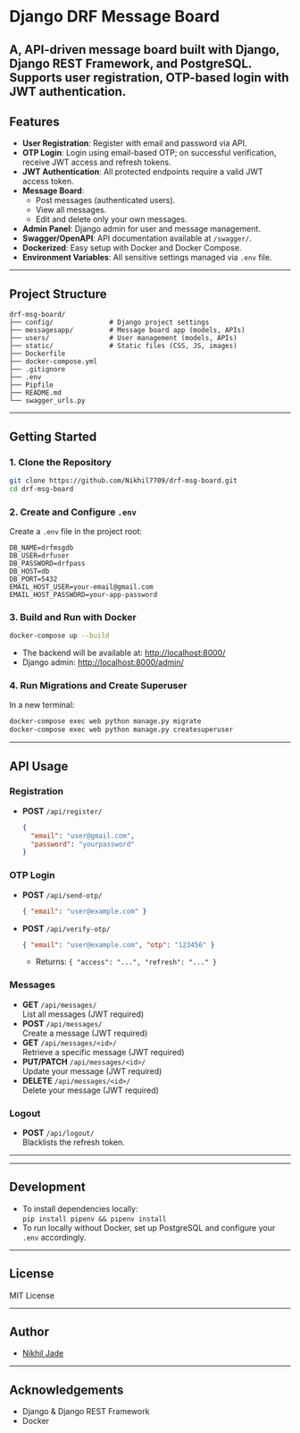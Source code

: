 # Django DRF Message Board

A, API-driven message board built with Django, Django REST Framework, and PostgreSQL.  
Supports user registration, OTP-based login with JWT authentication.
---

## Features

- **User Registration**: Register with email and password via API.
- **OTP Login**: Login using email-based OTP; on successful verification, receive JWT access and refresh tokens.
- **JWT Authentication**: All protected endpoints require a valid JWT access token.
- **Message Board**: 
  - Post messages (authenticated users).
  - View all messages.
  - Edit and delete only your own messages.
- **Admin Panel**: Django admin for user and message management.
- **Swagger/OpenAPI**: API documentation available at `/swagger/`.
- **Dockerized**: Easy setup with Docker and Docker Compose.
- **Environment Variables**: All sensitive settings managed via `.env` file.

---

## Project Structure

```
drf-msg-board/
├── config/              # Django project settings
├── messagesapp/         # Message board app (models, APIs)
├── users/               # User management (models, APIs)
├── static/              # Static files (CSS, JS, images)
├── Dockerfile
├── docker-compose.yml
├── .gitignore
├── .env
├── Pipfile
├── README.md
└── swagger_urls.py

```

---

## Getting Started

### 1. Clone the Repository

```bash
git clone https://github.com/Nikhil7709/drf-msg-board.git
cd drf-msg-board
```

### 2. Create and Configure `.env`

Create a `.env` file in the project root:

```
DB_NAME=drfmsgdb
DB_USER=drfuser
DB_PASSWORD=drfpass
DB_HOST=db
DB_PORT=5432
EMAIL_HOST_USER=your-email@gmail.com
EMAIL_HOST_PASSWORD=your-app-password
```

### 3. Build and Run with Docker

```bash
docker-compose up --build
```

- The backend will be available at: [http://localhost:8000/](http://localhost:8000/)
- Django admin: [http://localhost:8000/admin/](http://localhost:8000/admin/)

### 4. Run Migrations and Create Superuser

In a new terminal:

```bash
docker-compose exec web python manage.py migrate
docker-compose exec web python manage.py createsuperuser
```

---

## API Usage

### Registration

- **POST** `/api/register/`
  ```json
  {
    "email": "user@gmail.com",
    "password": "yourpassword"
  }
  ```

### OTP Login

- **POST** `/api/send-otp/`
  ```json
  { "email": "user@example.com" }
  ```
- **POST** `/api/verify-otp/`
  ```json
  { "email": "user@example.com", "otp": "123456" }
  ```
  - Returns: `{ "access": "...", "refresh": "..." }`

### Messages

- **GET** `/api/messages/`  
  List all messages (JWT required)
- **POST** `/api/messages/`  
  Create a message (JWT required)
- **GET** `/api/messages/<id>/`  
  Retrieve a specific message (JWT required)
- **PUT/PATCH** `/api/messages/<id>/`  
  Update your message (JWT required)
- **DELETE** `/api/messages/<id>/`  
  Delete your message (JWT required)

### Logout

- **POST** `/api/logout/`  
  Blacklists the refresh token.

---

---

## Development

- To install dependencies locally:  
  `pip install pipenv && pipenv install`
- To run locally without Docker, set up PostgreSQL and configure your `.env` accordingly.

---

## License

MIT License

---

## Author

- [Nikhil Jade](https://github.com/Nikhil7709)

---

## Acknowledgements

- Django & Django REST Framework
- Docker